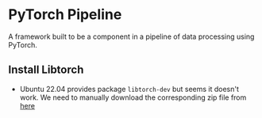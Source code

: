 # PyTorch Pipeline

A framework built to be a component in a pipeline of data processing using PyTorch.

## Install Libtorch

* Ubuntu 22.04 provides package `libtorch-dev` but seems it doesn't work. We
need to manually download the corresponding zip file from [here](https://pytorch.org/get-started/locally/)

